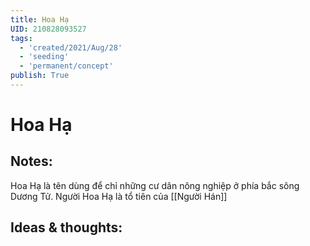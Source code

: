 ```yaml
---
title: Hoa Hạ
UID: 210828093527
tags:
  - 'created/2021/Aug/28'
  - 'seeding'
  - 'permanent/concept'
publish: True
---
```

# Hoa Hạ

## Notes:
Hoa Hạ là tên dùng để chỉ những cư dân nông nghiệp ở phía bắc sông Dương Tử. Người Hoa Hạ là tổ tiên của [[Người Hán]]

## Ideas & thoughts:
